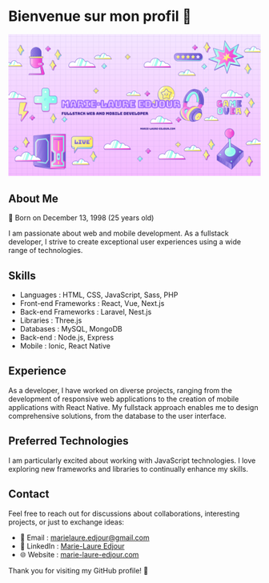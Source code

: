 # Bienvenue sur mon profil 👋

![Bannière](https://github.com/marielaure1/marielaure1/raw/main/assets/imgs/banner2.png)

## About Me

🎂 Born on December 13, 1998 (25 years old)

I am passionate about web and mobile development. As a fullstack developer, I strive to create exceptional user experiences using a wide range of technologies.

## Skills

- Languages : HTML, CSS, JavaScript, Sass, PHP
- Front-end Frameworks : React, Vue, Next.js
- Back-end Frameworks : Laravel, Nest.js
- Libraries : Three.js
- Databases : MySQL, MongoDB
- Back-end : Node.js, Express
- Mobile : Ionic, React Native

## Experience

As a developer, I have worked on diverse projects, ranging from the development of responsive web applications to the creation of mobile applications with React Native. My fullstack approach enables me to design comprehensive solutions, from the database to the user interface.

## Preferred Technologies

I am particularly excited about working with JavaScript technologies. I love exploring new frameworks and libraries to continually enhance my skills.

## Contact

Feel free to reach out for discussions about collaborations, interesting projects, or just to exchange ideas:

- 📧 Email : [marielaure.edjour@gmail.com](mailto:marielaure.edjour@gmail.com)
- 💼 LinkedIn : [Marie-Laure Edjour](https://www.linkedin.com/in/ml-edjour/)
- 🌐 Website : [marie-laure-edjour.com](https://www.marie-laure-edjour.com)

Thank you for visiting my GitHub profile!  🚀